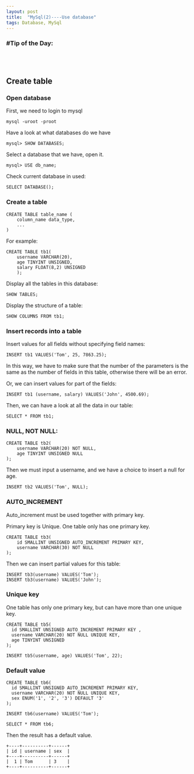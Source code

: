 ```yaml
---
layout: post
title:  "MySql(2)----Use database"
tags: Database, MySql
---
```

### \#Tip of the Day: 

<br/><br/>

## Create table

### Open database

First, we need to login to mysql

```
mysql -uroot -proot
```

Have a look at what databases do we have

```
mysql> SHOW DATABASES;
```

Select a database that we have, open it.

```
mysql> USE db_name;
```

Check current database in used:

```mysql
SELECT DATABASE();
```

### Create a table

```
CREATE TABLE table_name (
    column_name data_type,
    ...
)
```

For example:

```mysql
CREATE TABLE tb1(
    username VARCHAR(20),
    age TINYINT UNSIGNED,
    salary FLOAT(8,2) UNSIGNED
    );
```

Display all the tables in this database:

```mysql
SHOW TABLES;
```

Display the structure of a table:

```mysql
SHOW COLUMNS FROM tb1;
```

### Insert records into a table

Insert values for all fields without specifying field names:

```mysql
INSERT tb1 VALUES('Tom', 25, 7863.25);
```

In this way, we have to make sure that the number of the parameters is the same as 
the number of fields in this table, otherwise there will be an error.

Or, we can insert values for part of the fields:

```mysql
INSERT tb1 (username, salary) VALUES('John', 4500.69);
```

Then, we can have a look at all the data in our table:

```mysql
SELECT * FROM tb1;
```

### NULL, NOT NULL:

```mysql
CREATE TABLE tb2(
    username VARCHAR(20) NOT NULL,
    age TINYINT UNSIGNED NULL 
);
```

Then we must input a username, and we have a choice to insert a null for age.

```mysql
INSERT tb2 VALUES('Tom', NULL);
```

### AUTO_INCREMENT

Auto_increment must be used together with primary key.

Primary key is Unique. One table only has one primary key.

```mysql
CREATE TABLE tb3(
    id SMALLINT UNSIGNED AUTO_INCREMENT PRIMARY KEY,
    username VARCHAR(30) NOT NULL 
);
```

Then we can insert partial values for this table:

```mysql
INSERT tb3(username) VALUES('Tom');
INSERT tb3(username) VALUES('John');
```

### Unique key

One table has only one primary key, but can have more than one unique key.

```mysql
CREATE TABLE tb5(
  id SMALLINT UNSIGNED AUTO_INCREMENT PRIMARY KEY ,
  username VARCHAR(20) NOT NULL UNIQUE KEY,
  age TINYINT UNSIGNED
);
```

```mysql
INSERT tb5(username, age) VALUES('Tom', 22);
```

### Default value

```mysql
CREATE TABLE tb6(
  id SMALLINT UNSIGNED AUTO_INCREMENT PRIMARY KEY,
  username VARCHAR(20) NOT NULL UNIQUE KEY,
  sex ENUM('1', '2', '3') DEFAULT '3'
);
```

```mysql
INSERT tb6(username) VALUES('Tom');
```

```mysql
SELECT * FROM tb6;
```

Then the result has a default value.

```
+----+----------+------+
| id | username | sex  |
+----+----------+------+
|  1 | Tom      | 3    |
+----+----------+------+
```